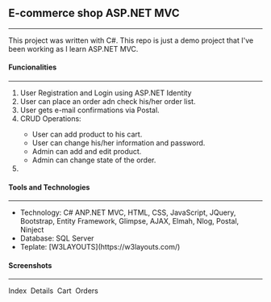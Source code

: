 <h2>E-commerce shop ASP.NET MVC</h2>
<hr />
This project was written with C#. This repo is just a demo project that I've been working as I learn ASP.NET MVC.
<h4>Funcionalities</h4>
<hr />
<ol>
  <li>User Registration and Login using ASP.NET Identity</li>
  <li>User can place an order adn check his/her order list.</li>
  <li>User gets e-mail confirmations via Postal.</li>
  <li>CRUD Operations:</li>
  <ul>
    <li>User can add product to his cart.</li>
    <li>User can change his/her information and password.</li>
    <li>Admin can add and edit product.</li>
    <li>Admin can change state of the order.</li>       
  </ul> 
  <li></li>
</ol>  
<h4>Tools and Technologies</h4>
<hr />
<ul>
  <li>Technology: C# ANP.NET MVC, HTML, CSS, JavaScript, JQuery, Bootstrap, Entity Framework, Glimpse, AJAX, Elmah, Nlog, Postal, Ninject </li>
  <li>Database: SQL Server</li>
  <li>Teplate: [W3LAYOUTS](https://w3layouts.com/)</li>
</ul>  
<h4>Screenshots</h4>
<hr />
Index
<img source="screenshots/screenshot1.png">
Details
<img source="screenshots/screenshot2.png">
Cart
<img source="screenshots/screenshot3.png">
Orders
<img source="screenshots/screenshot4.png">
